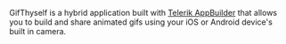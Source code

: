 GifThyself is a hybrid application built with [Telerik AppBuilder](http://www.telerik.com/appbuilder) that allows you to build and share animated gifs using your iOS or Android device's built in camera.
